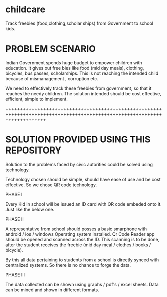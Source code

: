 childcare
=========

Track freebies (food,clothing,scholar ships) from Government to school kids.


PROBLEM SCENARIO
================

Indian Government spends huge budget to empower children with education. It gives out free bies like food (mid day meals), clothing, bicycles, bus passes, scholarships.  This is not reaching the intended child because of mismanagement , corruption etc.

We need to effectively track these freebies from government, so that it  reaches the needy children. The solution intended should be cost effective, efficient, simple to implement.

++++++++++++++++++++++++++++++++++++++++++++++++++++++++++++++++++++++++++++++++++++++++++++++++++++++++++++++++++++++++++

SOLUTION PROVIDED USING THIS REPOSITORY
=========================================
Solution to the problems faced by civic autorities could be solved using technology.

Technology chosen should be simple, should have ease of use and be cost effective. So we chose QR code technology.

PHASE I

Every Kid in school will be issued an ID card with QR code embeded onto it. Just like the below one.

PHASE II

A representative from school should posses a basic smarphone with android / ios / windows Operating system installed. Qr Code Reader app should be opened and scanned across the ID. This scanning is to be done, after the student receives the freebie (mid day meal / clothes / books / bicycle).

By this all data pertaining to students from a school is directly synced with centralized systems. So there is no chance to forge the data.

PHASE III

The data collected can be shown using graphs / pdf's / excel sheets. Data can be mined and shown in different formats. 
